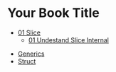 # Your Book Title

- [01 Slice](01-slice/readme.md)
  * [01 Undestand Slice Internal](01-slice/01-undestand_slice_internal.md)
* [Generics](generics.md)
* [Struct](struct.md)
